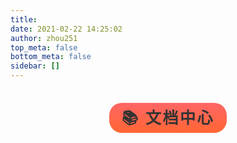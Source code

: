 ```yaml
---
title: 
date: 2021-02-22 14:25:02
author: zhou251
top_meta: false
bottom_meta: false
sidebar: []
---
```

<div style="margin-top:2.5rem;text-align:center">
<span class="milky">📚 文档中心</span>
</div>

<style>
.milky {
    font-family: "Arial Rounded MT Bold", "Helvetica Rounded", Arial, sans-serif;
    font-size: 25px;
    letter-spacing: 0.1em;
    color: #333333;
    font-weight: 700;
    padding: 10px 20px;
    border-radius: 20px;
    background: linear-gradient(rgb(255, 102, 102) 0px, rgb(255, 102, 51) 100%);
}
</style>
